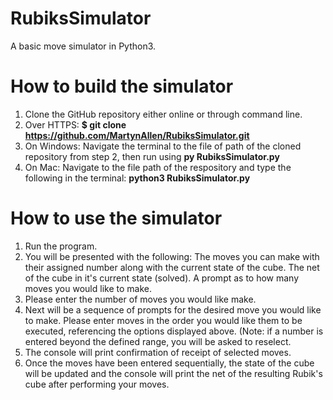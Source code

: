 # RubiksSimulator
A basic move simulator in Python3.

# How to build the simulator

1. Clone the GitHub repository either online or through command line.
2. Over HTTPS: **$ git clone https://github.com/MartynAllen/RubiksSimulator.git**
3. On Windows: Navigate the terminal to the file of path of the cloned repository from step 2, then run using **py RubiksSimulator.py**
4. On Mac: Navigate to the file path of the respository and type the following in the terminal: **python3 RubiksSimulator.py**

# How to use the simulator

1. Run the program.
2. You will be presented with the following: The moves you can make with their assigned number along with the current state of the cube. The net of the cube in it's current state (solved). A prompt as to how many moves you would like to make.
3. Please enter the number of moves you would like make.
4. Next will be a sequence of prompts for the desired move you would like to make. Please enter moves in the order you would like them to be executed, referencing the options displayed above. (Note: if a number is entered beyond the defined range, you will be asked to reselect.
5. The console will print confirmation of receipt of selected moves.
6. Once the moves have been entered sequentially, the state of the cube will be updated and the console will print the net of the resulting Rubik's cube after performing your moves.
